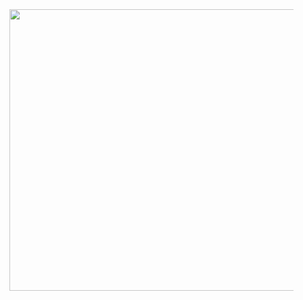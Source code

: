 <a href="https://github.com/devxb/gitanimals">
  <img src="https://render.gitanimals.org/farms/lkwoung88" width="1000" height="500"/>
</a>
